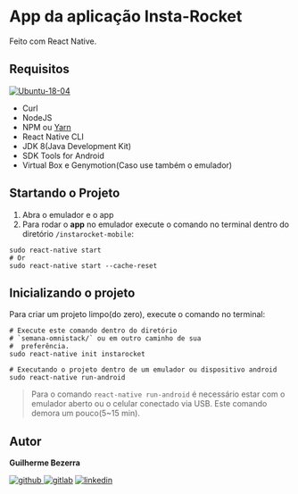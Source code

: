 # App da aplicação Insta-Rocket

Feito com React Native.

## Requisitos

[![Ubuntu-18-04](https://img.shields.io/badge/Ubuntu-18.04%20LTS-%235E2750.svg)](https://www.ubuntu.com/download/server)

- Curl
- NodeJS
- NPM ou [Yarn](https://yarnpkg.com/pt-BR/docs/install#debian-stable)
- React Native CLI
- JDK 8(Java Development Kit)
- SDK Tools for Android
- Virtual Box e Genymotion(Caso use também o emulador)

## Startando o Projeto

1. Abra o emulador e o app 
2. Para rodar o **app** no emulador execute o comando no terminal dentro do diretório `/instarocket-mobile`:

```Shell
sudo react-native start
# Or
sudo react-native start --cache-reset
```

## Inicializando o projeto

Para criar um projeto limpo(do zero), execute o comando no terminal:

```Shell
# Execute este comando dentro do diretório 
# `semana-omnistack/` ou em outro caminho de sua
#  preferência.
sudo react-native init instarocket 

# Executando o projeto dentro de um emulador ou dispositivo android
sudo react-native run-android
```   
> Para o comando `react-native run-android` é necessário estar com o emulador aberto ou o celular conectado via USB. Este comando demora um pouco(5~15 min).

## Autor

**Guilherme Bezerra**

[![github](http://ap.imagensbrasil.org/images/2018/12/10/github-logo-1.png) ](http://www.github.com/gbdsantos)
[![gitlab](http://ap.imagensbrasil.org/images/2018/12/10/gitlab-32.png)](https://gitlab.com/gbdsantos1)
[![linkedin](http://ap.imagensbrasil.org/images/2018/12/10/linkedin-1.png)](https://www.linkedin.com/in/gbdsantos/)
